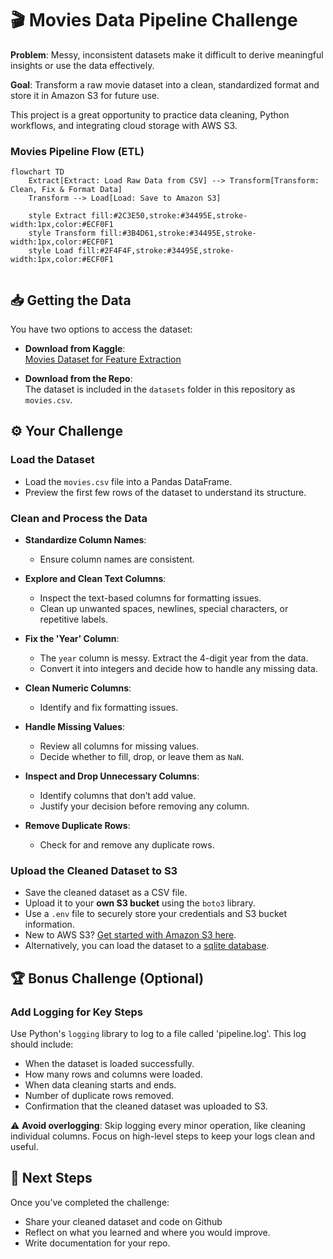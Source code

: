 # 🎬 **Movies Data Pipeline Challenge**

**Problem**: Messy, inconsistent datasets make it difficult to derive meaningful insights or use the data effectively.

**Goal**: Transform a raw movie dataset into a clean, standardized format and store it in Amazon S3 for future use.

This project is a great opportunity to practice data cleaning, Python workflows, and integrating cloud storage with AWS S3.


### Movies Pipeline Flow (ETL)

```mermaid
flowchart TD
    Extract[Extract: Load Raw Data from CSV] --> Transform[Transform: Clean, Fix & Format Data]
    Transform --> Load[Load: Save to Amazon S3]

    style Extract fill:#2C3E50,stroke:#34495E,stroke-width:1px,color:#ECF0F1
    style Transform fill:#3B4D61,stroke:#34495E,stroke-width:1px,color:#ECF0F1
    style Load fill:#2F4F4F,stroke:#34495E,stroke-width:1px,color:#ECF0F1


```


## 📥 **Getting the Data**

You have two options to access the dataset:

- **Download from Kaggle**:  
  [Movies Dataset for Feature Extraction](https://www.kaggle.com/datasets/bharatnatrayn/movies-dataset-for-feature-extracion-prediction)

- **Download from the Repo**:  
  The dataset is included in the `datasets` folder in this repository as `movies.csv`.


## ⚙️ **Your Challenge**

### **Load the Dataset**
- Load the `movies.csv` file into a Pandas DataFrame.  
- Preview the first few rows of the dataset to understand its structure.


### **Clean and Process the Data**

- **Standardize Column Names**:  
   - Ensure column names are consistent.   

- **Explore and Clean Text Columns**:  
   - Inspect the text-based columns for formatting issues.  
   - Clean up unwanted spaces, newlines, special characters, or repetitive labels.  

- **Fix the 'Year' Column**:  
   - The `year` column is messy. Extract the 4-digit year from the data.  
   - Convert it into integers and decide how to handle any missing data.  

- **Clean Numeric Columns**:
   - Identify and fix formatting issues.  

- **Handle Missing Values**:  
   - Review all columns for missing values.  
   - Decide whether to fill, drop, or leave them as `NaN`.  

- **Inspect and Drop Unnecessary Columns**:  
   - Identify columns that don’t add value.  
   - Justify your decision before removing any column.  

- **Remove Duplicate Rows**:  
   - Check for and remove any duplicate rows.  


### **Upload the Cleaned Dataset to S3**
- Save the cleaned dataset as a CSV file.  
- Upload it to your **own S3 bucket** using the `boto3` library.  
- Use a `.env` file to securely store your credentials and S3 bucket information.  
- New to AWS S3? [Get started with Amazon S3 here](https://aws.amazon.com/s3/getting-started/).
- Alternatively, you can load the dataset to a [sqlite database](https://www.geeksforgeeks.org/python-sqlite/).

## 🏆 **Bonus Challenge** (Optional)

### Add Logging for Key Steps

Use Python's `logging` library to log to a file called 'pipeline.log'. This log should include:

- When the dataset is loaded successfully.  
- How many rows and columns were loaded.  
- When data cleaning starts and ends.  
- Number of duplicate rows removed.  
- Confirmation that the cleaned dataset was uploaded to S3.  

⚠️ **Avoid overlogging**: Skip logging every minor operation, like cleaning individual columns. Focus on high-level steps to keep your logs clean and useful.


## 🚀 **Next Steps**

Once you’ve completed the challenge:  
- Share your cleaned dataset and code on Github 
- Reflect on what you learned and where you would improve.  
- Write documentation for your repo.
